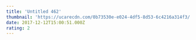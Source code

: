 ```yaml
---
title: 'Untitled 462'
thumbnail: 'https://ucarecdn.com/0b73530e-e024-4df5-8d53-6c4216a314f3/'
date: 2017-12-12T15:00:51.000Z
rating: 2
---
```

